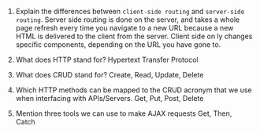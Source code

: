 1.  Explain the differences between `client-side routing` and `server-side routing`.
Server side routing is done on the server, and takes a whole page refresh every time you navigate to a new URL because a new HTML is delivered to the client from the server. Client side on ly changes specific components, depending on the URL you have gone to. 


1.  What does HTTP stand for?
Hypertext Transfer Protocol

1.  What does CRUD stand for?
Create, Read, Update, Delete

1.  Which HTTP methods can be mapped to the CRUD acronym that we use when interfacing with APIs/Servers.
Get, Put, Post, Delete

1.  Mention three tools we can use to make AJAX requests
Get, Then, Catch